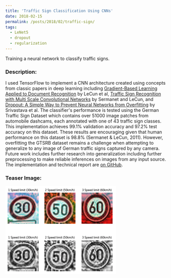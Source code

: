 ```yaml
---
title: 'Traffic Sign Classification Using CNNs'
date: 2018-02-15
permalink: /posts/2018/02/traffic-sign/
tags:
  - LeNet5
  - dropout
  - regularization
---
```


Training a neural network to classify traffic signs.

### Description:

I used TensorFlow to implement a CNN architecture created using concepts from classic papers in deep learning including [Gradient-Based Learning Applied to Document Recognition](http://yann.lecun.com/exdb/publis/pdf/lecun-01a.pdf) by LeCun et al, [Traffic Sign Recognition with Multi Scale Convolutional Networks](https://ieeexplore.ieee.org/stamp/stamp.jsp?arnumber=6033589&casa_token=Nc46-nvO870AAAAA:HFhpeWnjMIfH75FUtxY2AI6BPmU3Xu_wvbXNSLvLwNGUi-JiwTNrTxwXOm4skPIn7yYyZ9HVlgMf&tag=1) by Sermanet and LeCun, and [Dropout: A Simple Way to Prevent Neural Networks from Overfitting](https://www.jmlr.org/papers/volume15/srivastava14a/srivastava14a.pdf) by Srivastava et al. The classifier's performance is tested using the German Traffic Sign Dataset which contains over 51000 image patches from automobile dashcams, each annotated with one of 43 traffic sign classes. This implementation achieves 99.1% validation accuracy and 97.2% test accuracy on this dataset. These results are encouraging given that human performance on this dataset is 98.8% (Sermanet & LeCun, 2011). However, overfitting the GTSRB dataset remains a challenge when attempting to generalize to any image of German traffic signs captured by any camera. Future work includes further research into generalization including further preprocessing to make reliable inferences on images from any input source. The implementation and technical report are [on GitHub](https://github.com/alexhagiopol/multiscale-CNN-classifier). 

### Teaser Image:

![](/content/traffic_sign_classifier.png)
